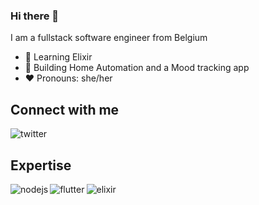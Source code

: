 ### Hi there 👋

I am a fullstack software engineer from Belgium

- 🌱 Learning Elixir
- 📐 Building Home Automation and a Mood tracking app
- ❤️ Pronouns: she/her

## Connect with me

[<img align="left" alt="twitter" src="https://img.shields.io/badge/twitter-%231DA1F2.svg?&style=for-the-badge&logo=twitter&logoColor=white" />](https://twitter.com/Xunafay_)  

<br>

## Expertise

<img align="left" alt="nodejs" src="https://img.shields.io/badge/node.js%20-%2343853D.svg?&style=for-the-badge&logo=node.js&logoColor=white" />
<img align="left" alt="flutter" src="https://img.shields.io/badge/flutter%20-%233f9de9.svg?&style=for-the-badge&logo=flutter&logoColor=white" />
<img align="left" alt="elixir" src="https://img.shields.io/badge/elixir%20-%238566a7.svg?&style=for-the-badge&logo=elixir&logoColor=white" />

<!--
**xunafay/xunafay** is a ✨ _special_ ✨ repository because its `README.md` (this file) appears on your GitHub profile.

Here are some ideas to get you started:

- 🔭 I’m currently working on ...
- 🌱 I’m currently learning ...
- 👯 I’m looking to collaborate on ...
- 🤔 I’m looking for help with ...
- 💬 Ask me about ...
- 📫 How to reach me: ...

- ⚡ Fun fact: ...
-->
